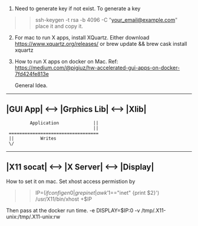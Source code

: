 1. Need to generate key if not exist.
To generate a key
>> ssh-keygen -t rsa -b 4096 -C "your_email@example.com"
place it and copy it.

2. For mac to run X apps, install XQuartz.
    Either download https://www.xquartz.org/releases/ or
    brew update && brew cask install xquartz

3. How to run X apps on docker on Mac.
   Ref: https://medium.com/@pigiuz/hw-accelerated-gui-apps-on-docker-7fd424fe813e

   General Idea.
  --------------------------------------
 |GUI App| <--> |Grphics Lib| <--> |Xlib|
  --------------------------------------
             Application             ||
                                     ||
     ==================================
     ||          Writes
     \/
  ----------------------------------------
 |X11 socat| <--> |X Server| <--> |Display|
  ----------------------------------------

  How to set it on mac.
  Set xhost access permistion by

  >> IP=$(ifconfig en0 | grep inet | awk '$1=="inet" {print $2}')
  >> /usr/X11/bin/xhost +$IP

  Then pass at the docker run time.
      -e DISPLAY=$IP:0
      -v /tmp/.X11-unix:/tmp/.X11-unix:rw
